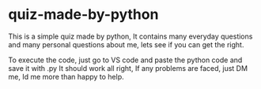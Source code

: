 # quiz-made-by-python
This is a simple quiz made by python, It contains many everyday questions and many personal questions about me, lets see if you can get the right.

To execute the code, just go to VS code and paste the python code and save it with .py It should work all right, If any problems are faced, just DM me, Id me more than happy to help.
